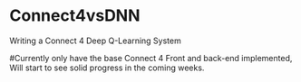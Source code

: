 # Connect4vsDNN
 Writing a Connect 4 Deep Q-Learning System

#Currently only have the base Connect 4 Front and back-end implemented, Will start to see solid progress in the coming weeks.
